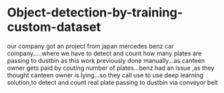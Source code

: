 # Object-detection-by-training-custom-dataset

our company got an project from japan mercedes benz car company.....where we have to detect and count how many plates are passing to dustbin as this work previously done manually...as canteen owner gets paid by couting number of plates...benz had an issue ,as they thought canteen owner is lying...so they call use to use deep learning solution,to detect and count real plate passing to dustbin via conveyor belt
